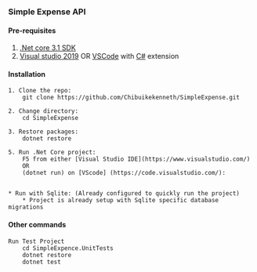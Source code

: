 
### Simple Expense API

#### Pre-requisites

1. [.Net core 3.1 SDK](https://www.microsoft.com/net/core#windows)
2. [Visual studio 2019](https://www.visualstudio.com/) OR [VSCode](https://code.visualstudio.com/) with [C#](https://marketplace.visualstudio.com/items?itemName=ms-vscode.csharp) extension

#### Installation

```
1. Clone the repo:
    git clone https://github.com/Chibuikekenneth/SimpleExpense.git

2. Change directory:
    cd SimpleExpense

3. Restore packages:
    dotnet restore 

5. Run .Net Core project:
    F5 from either [Visual Studio IDE](https://www.visualstudio.com/) 
    OR 
    (dotnet run) on [VScode] (https://code.visualstudio.com/):


* Run with Sqlite: (Already configured to quickly run the project)
    * Project is already setup with Sqlite specific database migrations
```

#### Other commands
```
Run Test Project
    cd SimpleExpence.UnitTests
    dotnet restore
    dotnet test

```
